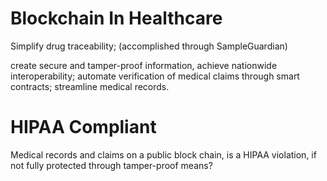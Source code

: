 # Blockchain In Healthcare
Simplify drug traceability; (accomplished through SampleGuardian)

create secure and tamper-proof information, achieve nationwide interoperability; automate verification of medical claims through smart contracts; streamline medical records.

# HIPAA Compliant
Medical records and claims on a public block chain, is a HIPAA violation, if not fully protected through tamper-proof means?